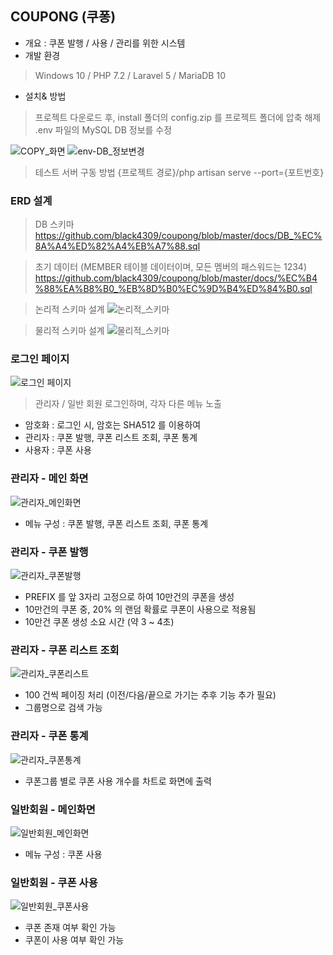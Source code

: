 ## COUPONG (쿠퐁)

- 개요 : 쿠폰 발행 / 사용 / 관리를 위한 시스템   
- 개발 환경
> Windows 10 / PHP 7.2 / Laravel 5 / MariaDB 10
- 설치& 방법  

> 프로젝트 다운로드 후, install 폴더의 config.zip 를 프로젝트 폴더에 압축 해제  
> .env 파일의 MySQL DB 정보를 수정  

![COPY_화면](./docs/images/config1.png)
![env-DB_정보변경](./docs/images/config2.png)

> 테스트 서버 구동 방법
> {프로젝트 경로}/php artisan serve --port={포트번호}


### ERD 설계

> DB 스키마  
https://github.com/black4309/coupong/blob/master/docs/DB_%EC%8A%A4%ED%82%A4%EB%A7%88.sql

> 초기 데이터 (MEMBER 테이블 데이터이며, 모든 멤버의 패스워드는 1234)  
https://github.com/black4309/coupong/blob/master/docs/%EC%B4%88%EA%B8%B0_%EB%8D%B0%EC%9D%B4%ED%84%B0.sql

> 논리적 스키마 설계
![논리적_스키마](./docs/images/erd1.png)

> 물리적 스키마 설계
![물리적_스키마](./docs/images/erd2.png)
  

### 로그인 페이지

![로그인 페이지](./docs/images/login.png)

> 관리자 / 일반 회원 로그인하며, 각자 다른 메뉴 노출

- 암호화 : 로그인 시, 암호는 SHA512 를 이용하여  
- 관리자 : 쿠폰 발행, 쿠폰 리스트 조회, 쿠폰 통계  
- 사용자 : 쿠폰 사용

### 관리자 - 메인 화면

![관리자_메인화면](./docs/images/admin_main.png)

- 메뉴 구성 : 쿠폰 발행, 쿠폰 리스트 조회, 쿠폰 통계

### 관리자 - 쿠폰 발행

![관리자_쿠폰발행](./docs/images/admin_publish.png)

- PREFIX 를 앞 3자리 고정으로 하여 10만건의 쿠폰을 생성  
- 10만건의 쿠폰 중, 20% 의 랜덤 확률로 쿠폰이 사용으로 적용됨
- 10만건 쿠폰 생성 소요 시간 (약 3 ~ 4초)

### 관리자 - 쿠폰 리스트 조회

![관리자_쿠폰리스트](./docs/images/admin_list.png)

- 100 건씩 페이징 처리 (이전/다음/끝으로 가기는 추후 기능 추가 필요)  
- 그룹명으로 검색 가능


### 관리자 - 쿠폰 통계

![관리자_쿠폰통계](./docs/images/admin_stat.png)

- 쿠폰그룹 별로 쿠폰 사용 개수를 차트로 화면에 출력


### 일반회원 - 메인화면

![일반회원_메인화면](./docs/images/member_main.png)

- 메뉴 구성 : 쿠폰 사용

### 일반회원 - 쿠폰 사용

![일반회원_쿠폰사용](./docs/images/member_use.png)

- 쿠폰 존재 여부 확인 가능
- 쿠폰이 사용 여부 확인 가능
